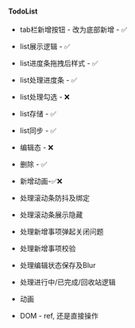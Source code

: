 #### TodoList
* tab栏新增按钮 - 改为底部新增 - ✅
* list展示逻辑 - ✅
* list进度条拖拽后样式 - ✅
* list处理进度条 - ✅
* list处理勾选 - ❌
* list存储 - ✅
* list同步 - ✅
* 编辑态 - ❌
* 删除 - ✅
* 新增动画-✅❌



* 处理滚动条防抖及绑定
* 处理滚动条展示隐藏
* 处理新增事项弹起关闭问题
* 处理新增事项校验
* 处理编辑状态保存及Blur
* 处理进行中/已完成/回收站逻辑





* 动画
* DOM  - ref, 还是直接操作

